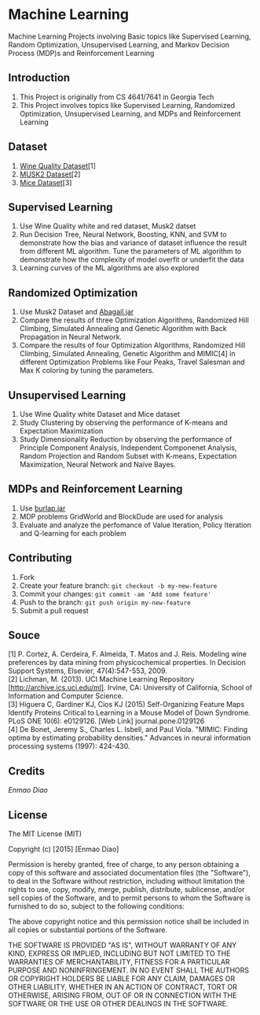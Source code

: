 # Machine Learning

Machine Learning Projects involving Basic topics like Supervised Learning, Random Optimization, Unsupervised Learning, and Markov Decision Process (MDP)s and Reinforcement Learning

## Introduction

1. This Project is originally from CS 4641/7641 in Georgia Tech
2. This Project involves topics like Supervised Learning, Randomized Optimization, Unsupervised Learning, and MDPs and Reinforcement Learning

## Dataset
1. [Wine Quality Dataset](http://archive.ics.uci.edu/ml/datasets/Wine+Quality)[1]
2. [MUSK2 Dataset](https://archive.ics.uci.edu/ml/datasets/Musk+(Version+2))[2]
3. [Mice Dataset](https://archive.ics.uci.edu/ml/datasets/Mice+Protein+Expression)[3]

## Supervised Learning
1. Use Wine Quality white and red dataset, Musk2 datset
2. Run Decision Tree, Neural Network, Boosting, KNN, and SVM to demonstrate how the bias and variance of dataset influence the result from different ML algorithm. Tune the parameters of ML algorithm to demonstrate how the complexity of model overfit or underfit the data
3. Learning curves of the ML algorithms are also explored

## Randomized Optimization
1. Use Musk2 Dataset and [Abagail.jar](https://github.com/pushkar/ABAGAIL)
2. Compare the results of three Optimization Algorithms, Randomized Hill Climbing, Simulated Annealing and Genetic Algorithm with Back Propagation in Neural Network.
3. Compare the results of four Optimization Algorithms, Randomized Hill Climbing, Simulated Annealing, Genetic Algorithm and MIMIC[4] in different Optimization Problems like Four Peaks, Travel Salesman and Max K coloring by tuning the parameters.

## Unsupervised Learning
1. Use Wine Quality white Dataset and Mice dataset
2. Study Clustering by observing the performance of K-means and Expectation Maximization
3. Study Dimensionality Reduction by observing the performance of Principle Component Analysis, Independent Componenet Analysis, Random Projection and Random Subset with K-means, Expectation Maximization, Neural Network and Naive Bayes.

## MDPs and Reinforcement Learning
1. Use [burlap.jar](http://burlap.cs.brown.edu/)
2. MDP problems GridWorld and BlockDude are used for analysis
3. Evaluate and analyze the perfomance of Value Iteration, Policy Iteration and Q-learning for each problem

## Contributing

1. Fork
2. Create your feature branch: `git checkout -b my-new-feature`
3. Commit your changes: `git commit -am 'Add some feature'`
4. Push to the branch: `git push origin my-new-feature`
5. Submit a pull request

## Souce
[1] P. Cortez, A. Cerdeira, F. Almeida, T. Matos and J. Reis. Modeling wine preferences by data mining from physicochemical properties. In Decision Support Systems, Elsevier, 47(4):547-553, 2009.  
[2] Lichman, M. (2013). UCI Machine Learning Repository [http://archive.ics.uci.edu/ml]. Irvine, CA: University of California, School of Information and Computer Science.  
[3] Higuera C, Gardiner KJ, Cios KJ (2015) Self-Organizing Feature Maps Identify Proteins Critical to Learning in a Mouse Model of Down Syndrome. PLoS ONE 10(6): e0129126. [Web Link] journal.pone.0129126  
[4] De Bonet, Jeremy S., Charles L. Isbell, and Paul Viola. "MIMIC: Finding optima by estimating probability densities." Advances in neural information processing systems (1997): 424-430.
## Credits

*Enmao Diao*

## License
The MIT License (MIT)

Copyright (c) [2015] [Enmao Diao]

Permission is hereby granted, free of charge, to any person obtaining a copy of this software and associated documentation files (the "Software"), to deal in the Software without restriction, including without limitation the rights to use, copy, modify, merge, publish, distribute, sublicense, and/or sell copies of the Software, and to permit persons to whom the Software is furnished to do so, subject to the following conditions:

The above copyright notice and this permission notice shall be included in all copies or substantial portions of the Software.

THE SOFTWARE IS PROVIDED "AS IS", WITHOUT WARRANTY OF ANY KIND, EXPRESS OR IMPLIED, INCLUDING BUT NOT LIMITED TO THE WARRANTIES OF MERCHANTABILITY, FITNESS FOR A PARTICULAR PURPOSE AND NONINFRINGEMENT. IN NO EVENT SHALL THE AUTHORS OR COPYRIGHT HOLDERS BE LIABLE FOR ANY CLAIM, DAMAGES OR OTHER LIABILITY, WHETHER IN AN ACTION OF CONTRACT, TORT OR OTHERWISE, ARISING FROM, OUT OF OR IN CONNECTION WITH THE SOFTWARE OR THE USE OR OTHER DEALINGS IN THE SOFTWARE.
